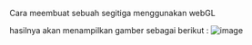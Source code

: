 Cara meembuat sebuah segitiga menggunakan webGL

hasilnya akan menampilkan gamber sebagai berikut :
![image](https://user-images.githubusercontent.com/90290135/133948939-196d8393-e6fa-4ca0-b1e6-af662870f978.png)
